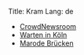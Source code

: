Title: Kram
Lang: de

- [CrowdNewsroom](https://crowdnewsroom.org)
- [Warten in Köln](http://www.warten-in-koeln.de)
- [Marode Brücken](http://bruecken.medienrevolte.de)
